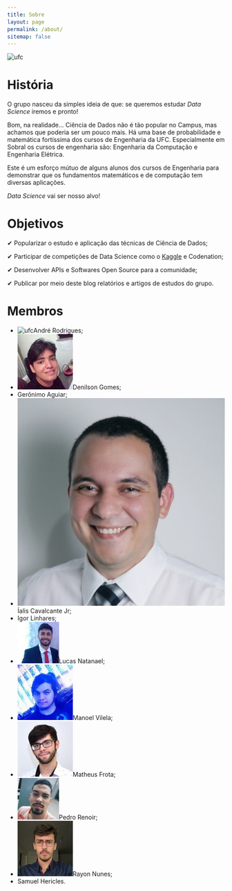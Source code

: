 ```yaml
---
title: Sobre
layout: page
permalink: /about/
sitemap: false
---
```



![ufc](/images/ufc.jpg)

# História

O grupo nasceu da simples ideia de que: se queremos estudar *Data Science*
iremos e pronto!

Bom, na realidade... Ciência de Dados não é tão popular no Campus, mas
achamos que poderia ser um pouco mais. Há uma base de probabilidade e matemática
fortíssima dos cursos de Engenharia da UFC. Especialmente em Sobral os
cursos de engenharia são: Engenharia da Computação e Engenharia
Elétrica.

Este é um esforço mútuo de alguns alunos dos cursos de Engenharia
para demonstrar que os fundamentos matemáticos e de computação tem
diversas aplicações.

*Data Science* vai ser nosso alvo!

# Objetivos
✔ Popularizar o estudo e aplicação das técnicas de Ciência de Dados;

✔ Participar de competições de Data Science como o [Kaggle](http://kaggle.com) e Codenation;

✔ Desenvolver APIs e Softwares Open Source para a comunidade;

✔ Publicar por meio deste blog relatórios e artigos de estudos do grupo.

# Membros

- ![ufc](/images/andre_rogrigues.jpg)André Rodrigues;
- ![ufc](/images/denilson_gomes.jpg)Denilson Gomes;
- Gerônimo Aguiar;
- ![ufc](/images/ialis_cavalcante.jpg)Íalis Cavalcante Jr;
- Igor Linhares;
- ![ufc](/images/lucas_natanael.jpg)Lucas Natanael;
- ![ufc](/images/manoel_vilela.jpg)Manoel Vilela;
- ![ufc](/images/matheus_frota.jpg)Matheus Frota;
- ![ufc](/images/pedro_renoir.jpg)Pedro Renoir;
- ![ufc](/images/rayon_nunes.jpg)Rayon Nunes;
- Samuel Hericles.

